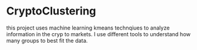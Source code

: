 # CryptoClustering

this project uses machine learning kmeans technqiues to analyze information in the cryp
to markets. I use different tools to understand how many groups to best fit the data. 


